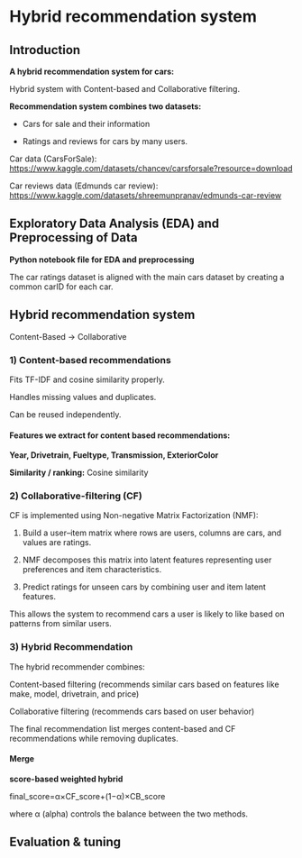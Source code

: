 # Hybrid recommendation system
## Introduction
**A hybrid recommendation system for cars:**

Hybrid system with Content-based and Collaborative filtering.

**Recommendation system combines two datasets:**
- Cars for sale and their information

- Ratings and reviews for cars by many users.

Car data (CarsForSale): https://www.kaggle.com/datasets/chancev/carsforsale?resource=download

Car reviews data (Edmunds car review): https://www.kaggle.com/datasets/shreemunpranav/edmunds-car-review

## Exploratory Data Analysis (EDA) and Preprocessing of Data
**Python notebook file for EDA and preprocessing**

The car ratings dataset is aligned with the main cars dataset by creating a common carID for each car.

## Hybrid recommendation system 
Content-Based → Collaborative

### 1) Content-based recommendations 

Fits TF-IDF and cosine similarity properly.

Handles missing values and duplicates.

Can be reused independently.

#### Features we extract for content based recommendations:

**Year, Drivetrain, Fueltype, Transmission, ExteriorColor**

**Similarity / ranking:** Cosine similarity

### 2) Collaborative-filtering (CF) 
CF is implemented using Non-negative Matrix Factorization (NMF):
1. Build a user–item matrix where rows are users, columns are cars, and values are ratings.

2. NMF decomposes this matrix into latent features representing user preferences and item characteristics.

3. Predict ratings for unseen cars by combining user and item latent features.

This allows the system to recommend cars a user is likely to like based on patterns from similar users.

### 3) Hybrid Recommendation
The hybrid recommender combines:

Content-based filtering (recommends similar cars based on features like make, model, drivetrain, and price)

Collaborative filtering (recommends cars based on user behavior)

The final recommendation list merges content-based and CF recommendations while removing duplicates.

#### Merge
**score-based weighted hybrid**

final_score=α×CF_score+(1−α)×CB_score

where α (alpha) controls the balance between the two methods.

## Evaluation & tuning 